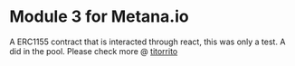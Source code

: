 # Module 3 for Metana.io

A ERC1155 contract that is interacted through react, this was only a test. A did in the pool.
Please check more @ [titorrito](https://github.com/titorrito)

